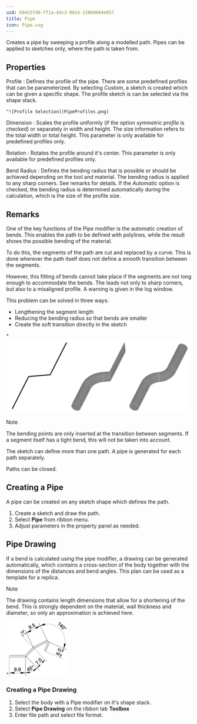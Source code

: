 ```yaml
---
uid: 69425fd0-ff1a-4dc3-9014-12860684e057
title: Pipe
icon: Pipe.svg
---
```

Creates a pipe by sweeping a profile along a modelled path. Pipes can be applied to sketches only, where the path is taken from.

## Properties

Profile
:   Defines the profile of the pipe. There are some predefined profiles that can be parameterized. By selecting _Custom_, a sketch is created which can be given a specific shape. The profile sketch is can be selected via the shape stack.

    ^![Profile Selection](PipeProfiles.png)

Dimension
:   Scales the profile uniformly (if the option _symmetric profile_ is checked) or separately in width and height. The size information refers to the total width or total height.
    This parameter is only available for predefined profiles only.

Rotation
:   Rotates the profile around it's center.
    This parameter is only available for predefined profiles only.

Bend Radius
:   Defines the bending radius that is possible or should be achieved depending on the tool and material. The bending radius is applied to any sharp corners. See remarks for details.
    If the _Automatic_ option is checked, the bending radius is determined automatically during the calculation, which is the size of the profile size.

## Remarks

One of the key functions of the Pipe modifier is the automatic creation of bends. This enables the path to be defined with polylines, while the result shows the possible bending of the material.

To do this, the segments of the path are cut and replaced by a curve. This is done wherever the path itself does not define a smooth transition between the segments.

However, this fitting of bends cannot take place if the segments are not long enough to accommodate the bends. The leads not only to sharp corners, but also to a misaligned profile. A warning is given in the log window.

This problem can be solved in three ways:
- Lengthening the segment length
- Reducing the bending radius so that bends are smaller
- Create the soft transition directly in the sketch

^![Left: The path. Mid: One bend does not fit. Right: Slightly reduced bend radius solved it.](PipeSegTooShort.png)

> [!NOTE]
>  The bending points are only inserted at the transition between segments. If a segment itself has a tight bend, this will not be taken into account.

The sketch can define more than one path. A pipe is generated for each path separately. 

Paths can be closed.

## Creating a Pipe
A pipe can be created on any sketch shape which defines the path.
1. Create a sketch and draw the path.
2. Select __Pipe__ from ribbon menu. 
4. Adjust parameters in the property panel as needed.

## Pipe Drawing

If a bend is calculated using the pipe modifier, a drawing can be generated automatically, which contains a cross-section of the body together with the dimensions of the distances and bend angles. This plan can be used as a template for a replica.

> [!NOTE]
>  The drawing contains length dimensions that allow for a shortening of the bend. This is strongly dependent on the material, wall thickness and diameter, so only an approximation is achieved here.

^![Automatically generated Pipe Drawing](PipeDrawing.png)

### Creating a Pipe Drawing
1. Select the body with a Pipe modifier on it's shape stack.
2. Select __Pipe Drawing__ on the ribbon tab __Toolbox__
3. Enter file path and select file format.

